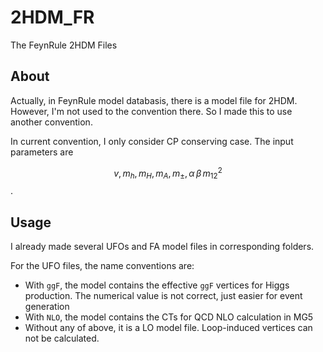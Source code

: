 # 2HDM_FR
The FeynRule 2HDM Files

## About
Actually, in FeynRule model databasis, there is a model file for 2HDM. However, I'm not used to the convention there. So I made this to use another convention.

In current convention, I only consider CP conserving case. The input parameters are

$$v,\,m_h,\,m_H,\,m_A,\,m_{\pm},\,\alpha\,\beta\,m_{12}^2$$.

## Usage

I already made several UFOs and FA model files in corresponding folders.

For the UFO files, the name conventions are:
- With `ggF`, the model contains the effective `ggF` vertices for Higgs production. The numerical value is not correct, just easier for event generation
- With `NLO`, the model contains the CTs for QCD NLO calculation in MG5
- Without any of above, it is a LO model file. Loop-induced vertices can not be calculated.